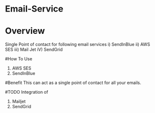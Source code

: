 # Email-Service

# Overview
Single Point of contact for following email services
i) SendInBlue
ii) AWS SES
iii) Mail Jet
iV) SendGrid

#How To Use

1. AWS SES
2. SendInBlue

#Benefit
This can act as a single point of contact for all your emails.


#TODO
Integration of 
1. Mailjet
2. SendGrid
